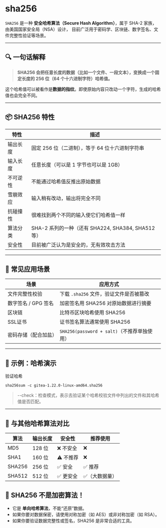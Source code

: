 # sha256

`SHA256` 是一种 **安全哈希算法（Secure Hash Algorithm）**，属于 SHA-2 家族，由美国国家安全局（NSA）设计，
目前广泛用于密码学、区块链、数字签名、文件完整性验证等场景。

---

## 🔍 一句话解释

> **SHA256 会把任意长度的数据（比如一个文件、一段文本），变换成一个固定长度的 256 位（64 个十六进制字符）哈希值。**

这个哈希值可以被看作是**数据的指纹**。即使原始内容只改动一个字符，生成的哈希值也会完全不同。

---

## 📦 SHA256 特性

| 特性   | 描述                                       |
|------|------------------------------------------|
| 输出长度 | 固定 256 位（二进制），等于 64 位十六进制字符串             |
| 输入长度 | 任意长度（可以是 1 字节也可以是 1GB）                   |
| 不可逆性 | 不能通过哈希值反推出原始数据                           |
| 雪崩效应 | 输入稍有改动，输出将完全不同                           |
| 抗碰撞性 | 很难找到两个不同的输入使它们哈希值一样                      |
| 算法分类 | SHA-2 系列的一种（还有 SHA224, SHA384, SHA512 等） |
| 安全性  | 目前被广泛认为是安全的，无有效攻击方法                      |

---

## 🔐 常见应用场景

| 场景            | 应用方式                               |
|---------------|------------------------------------|
| 文件完整性校验       | 下载 `.sha256` 文件，验证文件是否被篡改          |
| 数字签名 / GPG 签名 | 加密签名用 SHA256 对原始数据进行摘要             |
| 区块链           | 比特币区块哈希使用 SHA256                   |
| SSL证书         | 证书签名算法通常使用 SHA256                  |
| 密码存储（配合加盐）    | `SHA256(password + salt)`（不推荐单独使用） |

---

## 🧪 示例：哈希演示

验证哈希

```shell
sha256sum -c gitea-1.22.0-linux-amd64.sha256
```
> --check：检查模式，表示去验证某个哈希校验文件中列出的文件和其哈希值是否匹配。

---

## 🔧 与其他哈希算法对比

| 算法     | 输出长度  | 安全性    | 推荐使用    |
|--------|-------|--------|---------|
| MD5    | 128 位 | ❌ 不安全  | ❌       |
| SHA1   | 160 位 | ⚠️ 不推荐 | ❌       |
| SHA256 | 256 位 | ✅ 安全   | ✅ 推荐    |
| SHA512 | 512 位 | ✅ 更安全  | ✅（大数据量） |

## 🧩 SHA256 不是加密算法！

- 它是 **单向哈希算法**，不能“还原”数据。
- 如果你要对数据保密，请使用对称加密（如 AES）或非对称加密（如 RSA）。
- 如果你要验证数据完整性或签名，SHA256 是非常合适的工具。
